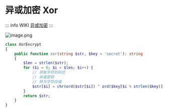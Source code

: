 # 异或加密 Xor

::: info WIKI
[异或加密](https://zh.m.wikipedia.org/zh-cn/%E5%BC%82%E6%88%96%E5%AF%86%E7%A0%81)
:::

![image.png](https://file.wulicode.com/yuque/202208/04/15/3354U9jBQ0h6.png)

```php
class XorEncrypt
{
    public function xor(string $str, $key = 'secret'): string
    {
        $len = strlen($str);
        for ($i = 0; $i < $len; $i++) {
            // 获取字符的码位
            // 异或密钥
            // 转为字符存储
            $str[$i] = chr(ord($str[$i]) ^ ord($key[$i % strlen($key)]));
        }
        return $str;
    }
}
```